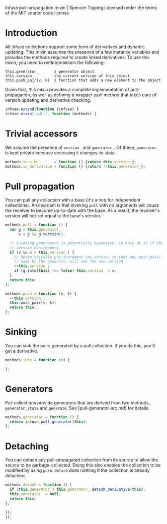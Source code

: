Infuse pull-propagation mixin | Spencer Tipping
Licensed under the terms of the MIT source code license

# Introduction

All Infuse collections support some form of derivatives and dynamic updating.
This mixin assumes the presence of a few instance variables and provides the
methods required to create linked derivatives. To use this mixin, you need to
define/maintain the following:

    this.generator_       a generator object
    this.version_         the current version of this object
    this.push_pair(v, k)  a function that adds a new element to the object

Given that, this mixin provides a complete implementation of pull-propagation,
as well as defining a wrapper `push` method that takes care of version
updating and derivative checking.

```js
infuse.extend(function (infuse) {
infuse.mixin('pull', function (methods) {
```

# Trivial accessors

We assume the presence of `version_` and `generator_`. Of these, `generator_`
is kept private because accessing it changes its state.

```js
methods.version       = function () {return this.version_};
methods.is_derivative = function () {return !!this.generator_};
```

# Pull propagation

You can pull any collection with a base (it's a nop for independent
collections). An invariant is that invoking `pull` with no arguments will cause
the receiver to become up-to-date with the base. As a result, the receiver's
version will bet set equal to the base's version.

```js
methods.pull = function () {
  var g = this.generator_,
      v = g && g.version();
```

```js
  // Invoking generators is potentially expensive, so only do it if there's a
  // version discrepancy.
  if (v && v > this.version_) {
    // Optimistically pre-increment the version so that any push_pair() calls
    // made by the generator will see the new version.
    ++this.version_;
    if (g.into(this) !== false) this.version_ = v;
  }
  return this;
};
```

```js
methods.push = function (v, k) {
  ++this.version_;
  this.push_pair(v, k);
  return this;
};
```

# Sinking

You can sink the pairs generated by a pull collection. If you do this, you'll
get a derivative.

```js
methods.into = function (x) {
```

```js
};
```

# Generators

Pull collections provide generators that are derived from two methods,
`generator_state` and `generate`. See [pull-generator-src.md] for details.

```js
methods.generator = function () {
  return infuse.pull_generator(this);
};
```

# Detaching

You can detach any pull-propagated collection from its source to allow the
source to be garbage-collected. Doing this also enables the collection to be
modified by using `push`. `detach` does nothing if the collection is already
detached.

```js
methods.detach = function () {
  if (this.generator_) this.generator_.detach_derivative(this);
  this.generator_ = null;
  return this;
};
```

```js
});
});

```
